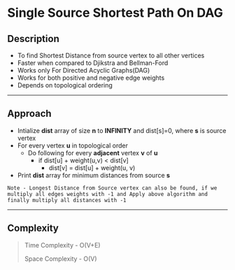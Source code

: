 # Single Source Shortest Path On DAG

## Description
- To find Shortest Distance from source vertex to all other vertices
- Faster when compared to Djikstra and Bellman-Ford
- Works only For Directed Acyclic Graphs(DAG)
- Works for both positive and negative edge weights
- Depends on topological ordering

----

## Approach
- Intialize **dist** array of size **n** to **INFINITY** and dist[s]=0, where **s** is source vertex
- For every vertex **u** in topological order
    - Do following for every **adjacent** vertex **v** of **u**
      - if dist[u] + weight(u,v) < dist[v]
        - dist[v] = dist[u] + weight(u, v)
- Print **dist** array for minimum distances from source **s**

```
Note - Longest Distance from Source vertex can also be found, if we multiply all edges weights with -1 and Apply above algorithm and finally multiply all distances with -1
```
----

## Complexity

> Time Complexity - O(V+E)
>
> Space Complexity - O(V)
